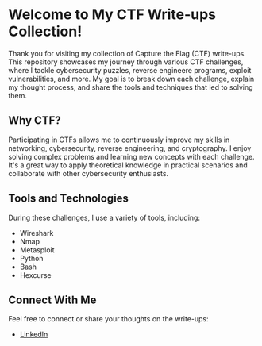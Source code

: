 # Welcome to My CTF Write-ups Collection!

Thank you for visiting my collection of Capture the Flag (CTF) write-ups. 
This repository showcases my journey through various CTF challenges, where I tackle cybersecurity puzzles, reverse engineere programs, exploit vulnerabilities, and more. 
My goal is to break down each challenge, explain my thought process, and share the tools and techniques that led to solving them.

## Why CTF?

Participating in CTFs allows me to continuously improve my skills in networking, cybersecurity, reverse engineering, and cryptography.
I enjoy solving complex problems and learning new concepts with each challenge.
It's a great way to apply theoretical knowledge in practical scenarios and collaborate with other cybersecurity enthusiasts.

## Tools and Technologies

During these challenges, I use a variety of tools, including:

- Wireshark
- Nmap
- Metasploit
- Python
- Bash
- Hexcurse

## Connect With Me

Feel free to connect or share your thoughts on the write-ups:

- [LinkedIn](https://www.linkedin.com/in/marcoshengyu/)

#
